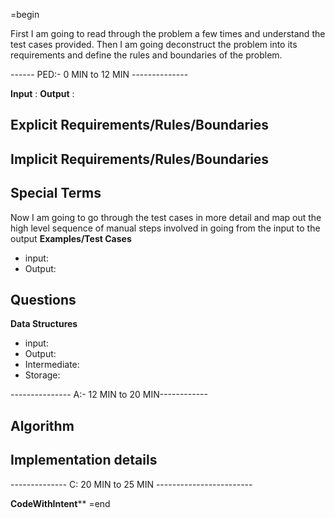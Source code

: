 =begin

First I am going to read through the problem a few times and understand the test cases provided. Then I am going
deconstruct the problem into its requirements and define the rules and boundaries of the problem.

------ PED:- 0 MIN to 12 MIN --------------


**Input** :
**Output** :

**Explicit Requirements/Rules/Boundaries**
-


**Implicit Requirements/Rules/Boundaries**
-


**Special Terms**
-

Now I am going to go through the test cases in more detail and map out the high level sequence of manual steps
involved in going from the input to the output
**Examples/Test Cases**
- input:
- Output:


**Questions**
-


**Data Structures**
- input:
- Output:
- Intermediate:
- Storage:

--------------- A:- 12 MIN to 20 MIN------------

**Algorithm**
-


**Implementation details**
-


-------------- C: 20 MIN to 25 MIN ------------------------

**CodeWithIntent****
=end

